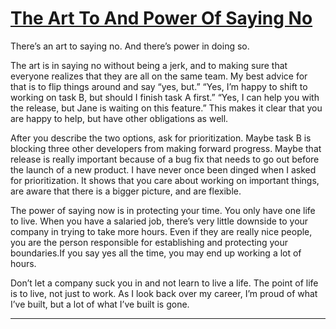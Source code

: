 # [The Art To And Power Of Saying No]

There’s an art to saying no. And there’s power in doing so.

The art is in saying no without being a jerk, and to making sure that everyone realizes that they are all on the same team. My best advice for that is to flip things around and say “yes, but.” “Yes, I’m happy to shift to working on task B, but should I finish task A first.” “Yes, I can help you with the release, but Jane is waiting on this feature.” This makes it clear that you are happy to help, but have other obligations as well.

After you describe the two options, ask for prioritization. Maybe task B is blocking three other developers from making forward progress. Maybe that release is really important because of a bug fix that needs to go out before the launch of a new product. I have never once been dinged when I asked for prioritization. It shows that you care about working on important things, are aware that there is a bigger picture, and are flexible.

The power of saying now is in protecting your time. You only have one life to live. When you have a salaried job, there’s very little downside to your company in trying to take more hours. Even if they are really nice people, you are the person responsible for establishing and protecting your boundaries.If you say yes all the time, you may end up working a lot of hours.

Don’t let a company suck you in and not learn to live a life. The point of life is to live, not just to work. As I look back over my career, I’m proud of what I’ve built, but a lot of what I’ve built is gone.

---

[The Art To And Power Of Saying No]:https://letterstoanewdeveloper.com/2019/09/02/the-art-to-and-power-of-saying-no/
